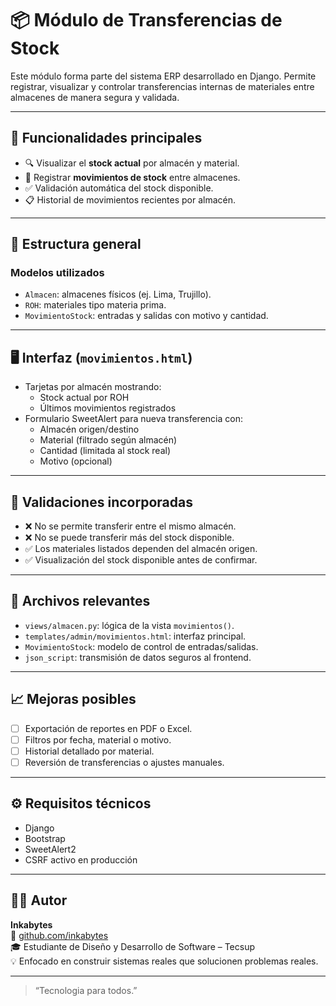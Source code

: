 # 📦 Módulo de Transferencias de Stock

Este módulo forma parte del sistema ERP desarrollado en Django. Permite registrar, visualizar y controlar transferencias internas de materiales entre almacenes de manera segura y validada.

---

## 🚀 Funcionalidades principales

- 🔍 Visualizar el **stock actual** por almacén y material.
- 🔁 Registrar **movimientos de stock** entre almacenes.
- ✅ Validación automática del stock disponible.
- 📋 Historial de movimientos recientes por almacén.

---

## 🧱 Estructura general

### Modelos utilizados

- `Almacen`: almacenes físicos (ej. Lima, Trujillo).
- `ROH`: materiales tipo materia prima.
- `MovimientoStock`: entradas y salidas con motivo y cantidad.
  
---

## 🖥️ Interfaz (`movimientos.html`)

- Tarjetas por almacén mostrando:
  - Stock actual por ROH
  - Últimos movimientos registrados
- Formulario SweetAlert para nueva transferencia con:
  - Almacén origen/destino
  - Material (filtrado según almacén)
  - Cantidad (limitada al stock real)
  - Motivo (opcional)

---

## 🧪 Validaciones incorporadas

- ❌ No se permite transferir entre el mismo almacén.
- ❌ No se puede transferir más del stock disponible.
- ✅ Los materiales listados dependen del almacén origen.
- ✅ Visualización del stock disponible antes de confirmar.

---

## 📁 Archivos relevantes

- `views/almacen.py`: lógica de la vista `movimientos()`.
- `templates/admin/movimientos.html`: interfaz principal.
- `MovimientoStock`: modelo de control de entradas/salidas.
- `json_script`: transmisión de datos seguros al frontend.

---

## 📈 Mejoras posibles

- [ ] Exportación de reportes en PDF o Excel.
- [ ] Filtros por fecha, material o motivo.
- [ ] Historial detallado por material.
- [ ] Reversión de transferencias o ajustes manuales.

---

## ⚙️ Requisitos técnicos

- Django
- Bootstrap
- SweetAlert2
- CSRF activo en producción

---

## 👨‍💻 Autor

**Inkabytes**  
📍 [github.com/inkabytes](https://github.com/inkabytes)  
🎓 Estudiante de Diseño y Desarrollo de Software – Tecsup  
💡 Enfocado en construir sistemas reales que solucionen problemas reales.

---

> “Tecnologia para todos.”
